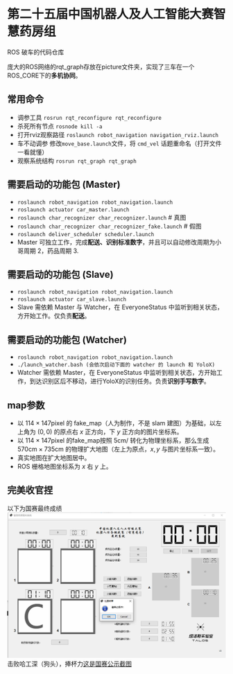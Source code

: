 # 第二十五届中国机器人及人工智能大赛智慧药房组

ROS 破车的代码仓库  

庞大的ROS网络的rqt_graph存放在picture文件夹，实现了三车在一个ROS_CORE下的**多机协同**。
## 常用命令

* 调参工具
`rosrun rqt_reconfigure rqt_reconfigure`
* 杀死所有节点
`rosnode kill -a`
* 打开rviz观察路径
`roslaunch robot_navigation navigation_rviz.launch`
* 车不动调参
修改`move_base.launch`文件，将 `cmd_vel` 话题重命名（打开文件一看就懂）
* 观察系统结构
`rosrun rqt_graph rqt_graph`

## 需要启动的功能包 (Master)
 * `roslaunch robot_navigation robot_navigation.launch`
 * `roslaunch actuator car_master.launch `
 * `roslaunch char_recognizer char_recognizer.launch`         # 真图
 * `roslaunch char_recognizer char_recognizer_fake.launch`    # 假图
 * `roslaunch deliver_scheduler scheduler.launch`
 * Master 可独立工作，完成**配送、识别标准数字**，并且可以自动修改周期为小哥周期 2，药品周期 3.
## 需要启动的功能包 (Slave)
 * `roslaunch robot_navigation robot_navigation.launch`
 * `roslaunch actuator car_slave.launch `
 * Slave 需依赖 Master 与 Watcher，在 EveryoneStatus 中监听到相关状态，方开始工作。仅负责**配送**。
## 需要启动的功能包 (Watcher)
 * `roslaunch robot_navigation robot_navigation.launch`
 * `./launch_watcher.bash (会依次启动下面的 watcher 的 launch 和 YoloX) `
 * Watcher 需依赖 Master，在 EveryoneStatus 中监听到相关状态，方开始工作，到达识别区后不移动，进行YoloX的识别任务。负责**识别手写数字**。

## map参数
* 以 $114 \times 147 \mathrm{pixel}$ 的 fake_map（人为制作，不是 slam 建图）为基础，以左上角为 $(0,0)$ 的原点右 $x$ 正方向，下 $y$ 正方向的图片坐标系。
* 以 $114 \times 147 \mathrm{pixel}$ 的fake_map按照 $5\mathrm{cm}/$ 转化为物理坐标系，那么生成 $570\mathrm{cm} \times 735\mathrm{cm}$ 的物理扩大地图（左上为原点，$x,y$ 与图片坐标系一致）。
* 真实地图在扩大地图居中。
* ROS 栅格地图坐标系为 $x$ 右 $y$ 上。

## 完美收官捏
以下为国赛最终成绩![这是国赛截图](/picture/final.png "国赛截图捏")  
击败哈工深（狗头），捧杯力[这是国赛公示截图](/picture/first_prize.png "捏") 